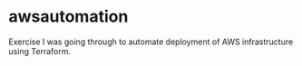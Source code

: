 # awsautomation
Exercise I was going through to automate deployment of AWS infrastructure using Terraform.
